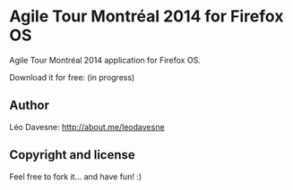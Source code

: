 Agile Tour Montréal 2014 for Firefox OS
=======================================

Agile Tour Montréal 2014 application for Firefox OS.

Download it for free: (in progress)


Author
-------

Léo Davesne: http://about.me/leodavesne


Copyright and license
---------------------

Feel free to fork it... and have fun! :)
